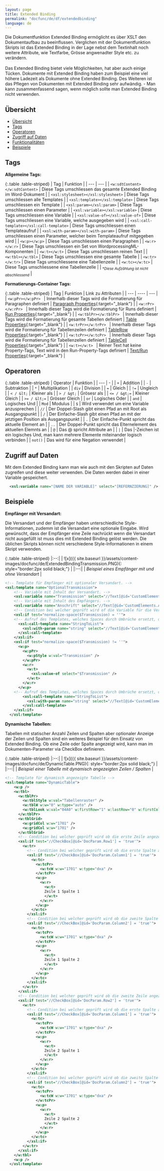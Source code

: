 ```yaml
---
layout: page
title: Extended Binding
permalink: "docfunc/de/df/extendedbinding"
language: de
---
```


Die Dokumentfunktion Extended Binding ermöglicht es über XSLT den Dokumentaufbau zu beeinflussen. Verglichen mit der Dokumentfunktion Skripts ist das Extended Binding in der Lage nebst dem Textinhalt noch weitere Attribute, wie Textfarbe, Grösse angwenadter Style etc. zu verändern.<br><br>
Das Extended Binding bietet viele Möglichkeiten, hat aber auch einige Tücken. Dokumente mit Extended Binding haben zum Beispiel eine viel höhere Ladezeit als Dokumente ohne Extended Binding. Des Weiteren ist das Pflegen von Dokumenten mit Extended Binding sehr aufwändig. - Man kann zusammenfassend sagen, wenn möglich sollte man Extended Binding nicht verwenden.

## Übersicht

- [Übersicht](#übersicht)
- [Tags](#tags)
- [Operatoren](#operatoren)
- [Zugriff auf Daten](#zugriffaufdaten)
- [Funktionalitäten](#funktionalitäten)
- [Beispiele](#beispiele)

## Tags

__Allgemeine Tags:__

{:.table .table-striped}
| Tag | Funktion |
| --- | --- |
| ``` <w:sdtContent></w:sdtContent> ``` | Diese Tags umschliessen das gesamte Extended Binding im Word-Dokument |
| ``` <xsl:stylesheet></xsl:stylesheet> ``` | Diese Tags umschliessen alle Templates |
| ``` <xsl:template></xsl:template> ``` | Diese Tags umschliessen ein Template |
| ``` <xsl:param></xsl:param> ``` | Diese Tags umschliessen einen Parameter |
| ``` <xsl:variable></xsl:variable> ``` | Diese Tags umschliessen eine Variable |
| ``` <xsl:value-of></xsl:value-of> ``` | Diese Tags umschliessen eine Variable, welche ausgegeben wird |
| ``` <xsl:call-template></xsl:call-template> ``` | Diese Tags umschliessen einen Templateaufruf |
| ``` <xsl:with-param></xsl:with-param> ``` | Diese Tags umschliessen einen Parameter, welcher beim Templateaufruf mitgegeben wird |
| ``` <w:p></w:p> ``` | Diese Tags umschliessen einen Paragraphen |
| ``` <w:r></w:r> ``` | Diese Tags umschliessen ein Set von WordprocessingML-Komponenten |
| ``` <w:t></w:t> ``` | Diese Tags umschliessen reinen Text |
| ``` <w:tbl></w:tbl> ``` | Diese Tags umschliessen eine gesamte Tabelle |
| ``` <w:tr></w:tr> ``` | Diese Tags umschliessene eine Tabellenzeile |
| ``` <w:tc></w:tc> ``` | Diese Tags umschliessene eine Tabellenzelle |
| <sub>**Diese Aufzählung ist nicht abschliessend*</sub> |


__Formatierungs-Container Tags:__

{:.table .table-striped}
| Tag | Funktion | Link zu Attributen |
| --- | ---- | --- |
| ```<w:pPr></w:pPr> ``` | Innerhalb dieser Tags wird die Formatierung für Paragraphen definiert | [Paragraph Properties](http://officeopenxml.com/WPparagraphProperties.php){:target="_blank"} |
| ```<w:rPr></w:rPr> ``` | Innerhalb dieser Tags wird die Formatierung für Runs definiert | [Run Properties](http://officeopenxml.com/WPtextFormatting.php){:target="_blank"} |
| ```<w:tblPr></w:tblPr> ``` | Innerhalb dieser Tags wird die Formatierung für gesamte Tabellen definiert | [Table Properties](http://officeopenxml.com/WPtableProperties.php){:target="_blank"} |
| ```<w:trPr></w:trPr> ``` | Innerhalb dieser Tags wird die Formatierung für Tabellenzeilen definiert | [TableRow Properties](http://officeopenxml.com/WPtableRowProperties.php){:target="_blank"} |
| ```<w:tcPr></w:tcPr> ``` | Innerhalb dieser Tags wird die Formatierung für Tabellenzellen definiert | [TableCell Properties](http://officeopenxml.com/WPtableCellProperties.php){:target="_blank"} |
| ```<w:t></w:t> ``` | Reiner Text hat keine Property-Tags, Text wird in den Run-Property-Tags definiert | [Text/Run Properties](http://officeopenxml.com/WPtextFormatting.php){:target="_blank"} |

## Operatoren

{:.table .table-striped}
| Operator | Funktion |
| --- | - |
| ``` + ``` | Addition |
| ``` - ``` | Subtraktion |
| ``` * ``` | Multiplikation |
| ``` div ``` | Division |
| ```=``` | Gleich |
| ``` != ``` | Ungleich |
| ``` < / &lt; ``` | Kleiner als |
| ``` > / &gt; ``` | Grösesr als |
| ``` <= / &gt;= ``` | Kleiner Gleich |
| ``` >= / &lt;= ``` | Grösser Gleich |
| ``` or ``` | Logisches Oder |
| ``` and ``` | Logisches Und |
| ``` Mod ``` | Modulus |
| ``` $ ``` | Wird verwendet um eine Variable anzusprechen |
| ``` // ``` | Der Doppel-Slash gibt einen Pfad an mit Root als Ausgangspunkt |
| ``` / ``` | Der Einfache-Slash gibt einen Pfad an mit der jetztigen Position als Ausgangspunkt |
| ``` . ``` | Der Einfache-Punkt spricht das aktuelle Element an |
| ``` .. ``` | Der Doppel-Punkt spricht das Elternelement des aktuellen Elemnts an |
| ``` @ ``` | Das @ spricht Attribute an |
| ``` | ``` | Das &#124;-Zeichen ist ein logisches Und, man kann mehrere Elemente miteinander logisch verbinden |
| ``` not() ``` | Das wird für eine Negation verwendet |

## Zugriff auf Daten

Mit dem Extended Binding kann man wie auch mit den Skripten auf Daten zugreifen und diese weiter verwenden. Die Daten werden dabei in einer Variable gespeichert.

```xml
  <xsl:variable name="[NAME DER VARIABLE]" select="[REFERNZIERUNG]" />
```

## Beispiele

__Empfänger mit Versandart:__

Die Versandart und der Empfänger haben unterschiedliche Style-Informationen, zudemm ist die Versandart eine optionale Eingabe. Wird gewünscht, dass der Empfänger eine Zeile nachrückt wenn die Versandart nicht ausgefüllt ist muss dies mit Extended Binding gelöst werden. Die üblichen Skripts können nicht verschiedene Style-Informationen in einem Skript verwenden.

{:.table .table-striped}
|:--:|
| ![x]({{ site.baseurl }}/assets/content-images/docfunc/de/ExtendedBindingTransmission.PNG){:   style="border:2px solid black;"} |
|:--:|
| *Beispiel eines Empfänger mit und ohne Versandart* |

```xml
<!-- Template für Empfänger mit optionaler Versandart. -->
<xsl:template name="OptionalTransmission">
    <!-- Variable mit Inhalt der Versandart. -->
    <xsl:variable name="Transmission" select="//Text[@id='CustomElements.Versandart']" />
    <!-- Variable mit Inhalt des Empfängers. -->
    <xsl:variable name="Anschrift" select="//Text[@id='CustomElements.Anschrift']" />
    <!-- Condition bei welcher geprüft wird of die Variable für die Versandart Inhalt hat. -->
    <xsl:if test="normalize-space($Transmission) = ''">
    <!-- Aufruf des Templates, welches Spaces durch Umbrüche ersetzt, damit die Empfängerinformationen untereinander angezeigt werden. -->
      <xsl:call-template name="StringToList">
        <xsl:with-param name="string" select="//Text[@id='CustomElements.Anschrift']" />
      </xsl:call-template>
    </xsl:if>
    <xsl:if test="normalize-space($Transmission) != ''">
      <w:p>
        <w:pPr>
          <w:pStyle w:val="Transmission" />
        </w:pPr>
        <w:r>
          <w:t>
            <xsl:value-of select="$Transmission" />
          </w:t>
        </w:r>
      </w:p>
    <!-- Aufruf des Templates, welches Spaces durch Umbrüche ersetzt, damit die Empfängerinformationen untereinander angezeigt werden. -->
        <xsl:call-template name="StringToList">
          <xsl:with-param name="string" select="//Text[@id='CustomElements.Anschrift']" />
        </xsl:call-template>
    </xsl:if>
  </xsl:template>
```

__Dynamische Tabellen:__

Tabellen mit statischer Anzahl Zeilen und Spalten aber optionaler Anzeige der Zeilen und Spalten sind ein weiteres Beispiel für den Einsatz von Extended Binding. Ob eine Zeile oder Spalte angezeigt wird, kann man im Dokumenten-Parameter via CheckBox definieren.

{:.table .table-striped}
|:--:|
| ![x]({{ site.baseurl }}/assets/content-images/docfunc/de/DynamicTable.PNG){:   style="border:2px solid black;"} |
|:--:|
| *Beispiel einer Tabelle mit dynamisch angezeigten Zeilen / Spalten* |

```xml
<!-- Template für dynamisch angezeigte Tabelle -->
<xsl:template name="DynamicTable">
    <w:p />
    <w:tbl>
      <w:tblPr>
        <w:tblStyle w:val="Tabellenraster" />
        <w:tblW w:w="0" w:type="auto" />
        <w:tblLook w:val="04A0" w:firstRow="1" w:lastRow="0" w:firstColumn="1" w:lastColumn="0" w:noHBand="0" w:noVBand="1" />
      </w:tblPr>
      <w:tblGrid>
        <w:gridCol w:w="1701" />
        <w:gridCol w:w="1701" />
      </w:tblGrid>
      <!-- Condition bei welcher geprüft wird ob die erste Zeile angezeigt werden soll [DocParam.Row1 = Erste Zeile anzeigen] -->
      <xsl:if test="//CheckBox[@id='DocParam.Row1'] = 'true'">
        <w:tr>
          <!-- Condition bei welcher geprüft wird ob die erste Spalte angezeigt werden soll [DocParam.Column1 = Erste Spalte anzeigen] -->
          <xsl:if test="//CheckBox[@id='DocParam.Column1'] = 'true'">
            <w:tc>
              <w:tcPr>
                <w:tcW w:w="1701" w:type="dxa" />
              </w:tcPr>
              <w:p>
                <w:r>
                  <w:t>
                  Zeile 1 Spalte 1
                  </w:t>
                </w:r>
              </w:p>
            </w:tc>
          </xsl:if>
          <!-- Condition bei welcher geprüft wird ob die zweite Spalte angezeigt werden soll [DocParam.Column2 = Zweite Spalte anzeigen] -->
          <xsl:if test="//CheckBox[@id='DocParam.Column2'] = 'true'">
            <w:tc>
              <w:tcPr>
                <w:tcW w:w="1701" w:type="dxa" />
              </w:tcPr>
              <w:p>
                <w:r>
                  <w:t>
                  Zeile 1 Spalte 2
                  </w:t>
                </w:r>
              </w:p>
            </w:tc>
          </xsl:if>
        </w:tr>
      </xsl:if>
      <!-- Condition bei welcher geprüft wird ob die zweite Zeile angezeigt werden soll [DocParam.Row2 = Zweite Zeile anzeigen] -->
      <xsl:if test="//CheckBox[@id='DocParam.Row2'] = 'true'">
        <w:tr>
          <!-- Condition bei welcher geprüft wird ob die erste Spalte angezeigt werden soll [DocParam.Column1 = Erste Spalte anzeigen] -->
          <xsl:if test="//CheckBox[@id='DocParam.Column1'] = 'true'">
            <w:tc>
              <w:tcPr>
                <w:tcW w:w="1701" w:type="dxa" />
              </w:tcPr>
              <w:p>
                <w:r>
                  <w:t>
                  Zeile 2 Spalte 1
                  </w:t>
                </w:r>
              </w:p>
            </w:tc>
          </xsl:if> 
          <!-- Condition bei welcher geprüft wird ob die zweite Spalte angezeigt werden soll [DocParam.Column2 = Zweite Spalte anzeigen] -->
          <xsl:if test="//CheckBox[@id='DocParam.Column2'] = 'true'">
            <w:tc>
              <w:tcPr>
                <w:tcW w:w="1701" w:type="dxa" />
              </w:tcPr>
              <w:p>
                <w:r>
                  <w:t>
                  Zeile 2 Spalte 2
                  </w:t>
                </w:r>
              </w:p>
            </w:tc>
          </xsl:if> 
        </w:tr>
      </xsl:if>
    </w:tbl>
    <w:p />
  </xsl:template>

```